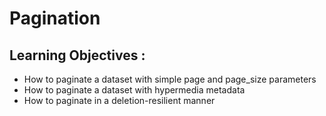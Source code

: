 # Pagination
## Learning Objectives :
-   How to paginate a dataset with simple page and page_size parameters
-   How to paginate a dataset with hypermedia metadata
-   How to paginate in a deletion-resilient manner